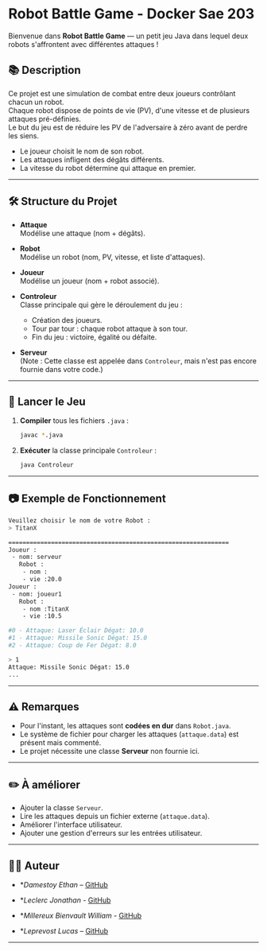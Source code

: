 # Robot Battle Game - Docker Sae 203
Bienvenue dans **Robot Battle Game** — un petit jeu Java dans lequel deux robots s'affrontent avec différentes attaques !

## 📚 Description

Ce projet est une simulation de combat entre deux joueurs contrôlant chacun un robot.  
Chaque robot dispose de points de vie (PV), d'une vitesse et de plusieurs attaques pré-définies.  
Le but du jeu est de réduire les PV de l'adversaire à zéro avant de perdre les siens.

- Le joueur choisit le nom de son robot.
- Les attaques infligent des dégâts différents.
- La vitesse du robot détermine qui attaque en premier.

---

## 🛠️ Structure du Projet

- **Attaque**  
  Modélise une attaque (nom + dégâts).

- **Robot**  
  Modélise un robot (nom, PV, vitesse, et liste d'attaques).

- **Joueur**  
  Modélise un joueur (nom + robot associé).

- **Controleur**  
  Classe principale qui gère le déroulement du jeu :
  - Création des joueurs.
  - Tour par tour : chaque robot attaque à son tour.
  - Fin du jeu : victoire, égalité ou défaite.

- **Serveur**  
  (Note : Cette classe est appelée dans `Controleur`, mais n'est pas encore fournie dans votre code.)

---

## 🚀 Lancer le Jeu

1. **Compiler** tous les fichiers `.java` :
   ```bash
   javac *.java
   ```

2. **Exécuter** la classe principale `Controleur` :
   ```bash
   java Controleur
   ```

---

## 📷 Exemple de Fonctionnement

```bash
Veuillez choisir le nom de votre Robot :
> TitanX

==============================================================
Joueur :
 - nom: serveur
   Robot :
    - nom :
    - vie :20.0
Joueur :
 - nom: joueur1
   Robot :
    - nom :TitanX
    - vie :10.5

#0 - Attaque: Laser Éclair Dégat: 10.0
#1 - Attaque: Missile Sonic Dégat: 15.0
#2 - Attaque: Coup de Fer Dégat: 8.0

> 1
Attaque: Missile Sonic Dégat: 15.0
...
```

---

## ⚠️ Remarques

- Pour l'instant, les attaques sont **codées en dur** dans `Robot.java`.
- Le système de fichier pour charger les attaques (`attaque.data`) est présent mais commenté.
- Le projet nécessite une classe **Serveur** non fournie ici.

---

## ✏️ À améliorer

- Ajouter la classe `Serveur`.
- Lire les attaques depuis un fichier externe (`attaque.data`).
- Améliorer l'interface utilisateur.
- Ajouter une gestion d'erreurs sur les entrées utilisateur.

---

## 🧑‍💻 Auteur

- **Damestoy Ethan* – [GitHub](https://github.com/Ethylaa)

- **Leclerc Jonathan* - [GitHub](https://github.com/Nailledo)

- **Millereux Bienvault William* - [GitHub](https://github.com/Falcrom37)

- **Leprevost Lucas* – [GitHub](https://github.com/LucasLeprevost)
- --
 